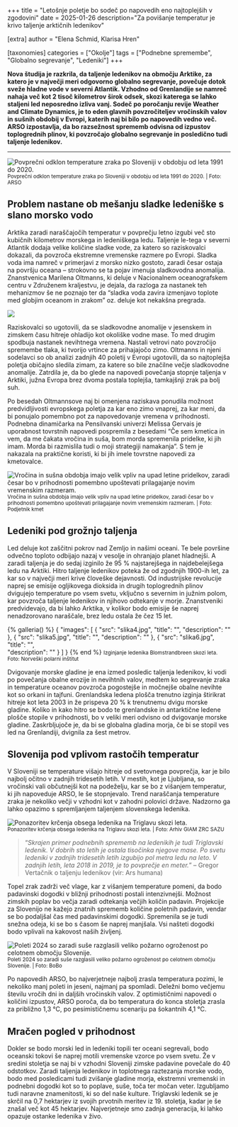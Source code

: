 +++
title = "Letošnje poletje bo sodeč po napovedih eno najtoplejših v zgodovini"
date = 2025-01-26
description="Za povišanje temperatur je krivo taljenje arktičnih ledenikov"

[extra]
author = "Elena Schmid, Klarisa Hren"

[taxonomies]
categories = ["Okolje"]
tags = ["Podnebne spremembe", "Globalno segrevanje", "Ledeniki"]
+++

**Nova študija je razkrila, da taljenje ledenikov na območju Arktike, za katero je v največji meri odgovorno globalno segrevanje, povečuje dotok sveže hladne vode v severni Atlantik. Vzhodno od Grenlandije se namreč nahaja več kot 2 tisoč kilometrov širok odsek, skozi katerega se lahko staljeni led neposredno izliva vanj. Sodeč po poročanju revije Weather and Climate Dynamics, je to eden glavnih povzročiteljev vročinskih valov in sušnih obdobij v Evropi, katerih naj bi bilo po napovedih vedno več. ARSO izpostavlja, da bo razsežnost sprememb odvisna od izpustov toplogrednih plinov, ki povzročajo globalno segrevanje in posledično tudi taljenje ledenikov.**

<!-- more -->

---

![Povprečni odklon temperature zraka po Sloveniji v obdobju od leta 1991 do 2020.](slika1.png)\
<small>Povprečni odklon temperature zraka po Sloveniji v obdobju od leta 1991 do 2020. | Foto: ARSO</small> 

## Problem nastane ob mešanju sladke ledeniške s slano morsko vodo

Arktika zaradi naraščajočih temperatur v povprečju letno izgubi več sto kubičnih kilometrov morskega in ledeniškega ledu. Taljenje le-tega v severni Atlantik dodaja velike količine sladke vode, za katero so raziskovalci dokazali, da povzroča ekstremne vremenske razmere po Evropi. Sladka voda ima namreč v primerjavi z morsko nizko gostoto, zaradi česar ostaja na površju oceana – strokovno se ta pojav imenuja sladkovodna anomalija. Znanstvenica Marilena Oltmanns, ki deluje v Nacionalnem oceanografskem centru v Združenem kraljestvu, je dejala, da razloga za nastanek teh mehanizmov še ne poznajo ter da “sladka voda zavira izmenjavo toplote med globjim oceanom in zrakom” oz. deluje kot nekakšna pregrada. 

![](slika2.png)

Raziskovalci so ugotovili, da se sladkovodne anomalije v jesenskem in zimskem času hitreje ohladijo kot okoliške vodne mase. To med drugim spodbuja nastanek nevihtnega vremena. Nastali vetrovi nato povzročijo spremembe tlaka, ki tvorijo vrtince za prihajajočo zimo. Oltmanns in njeni sodelavci so ob analizi zadnjih 40 poletij v Evropi ugotovili, da so najtoplejša poletja običajno sledila zimam, za katere so bile značilne večje sladkovodne anomalije. Zatrdila je, da bo glede na napovedi povečanja stopnje taljenja v Arktiki, južna Evropa brez dvoma postala toplejša, tamkajšnji zrak pa bolj suh. 

Po besedah Oltmannsove naj bi omenjena raziskava ponudila možnost predvidljivosti evropskega poletja za kar eno zimo vnaprej, za kar meni, da bi ponujalo pomembno pot za napovedovanje vremena v prihodnosti. Podnebna dinamičarka na Pensilvanski univerzi Melissa Gervais je uporabnost tovrstnih napovedi pospremila z besedami “Če sem kmetica in vem, da me čakata vročina in suša, bom morda spremenila pridelke, ki jih imam. Morda bi razmislila tudi o moji strategiji namakanja”. S tem je nakazala na praktične koristi, ki bi jih imele tovrstne napovedi za kmetovalce. 

![Vročina in sušna obdobja imajo velik vpliv na upad letine pridelkov, zaradi česar bo v prihodnosti pomembno upoštevati prilagajanje novim vremenskim razmeram.](slika3.jpg)\
<small>Vročina in sušna obdobja imajo velik vpliv na upad letine pridelkov, zaradi česar bo v prihodnosti pomembno upoštevati prilagajanje novim vremenskim razmeram. | Foto: Podjetnik kmet</small> 

## Ledeniki pod grožnjo taljenja

Led deluje kot zaščitni pokrov nad Zemljo in našimi oceani. Te bele površine odvečno toploto odbijajo nazaj v vesolje in ohranjajo planet hladnejši. A zaradi taljenja je do sedaj izginilo že 95 % najstarejšega in najdebelejšega ledu na Arktiki. Hitro taljenje ledenikov poteka že od zgodnjih 1900-ih let, za kar so v največji meri krive človeške dejavnosti. Od industrijske revolucije naprej se emisije ogljikovega dioksida in drugih toplogrednih plinov dvigujejo temperature po vsem svetu, vključno s severnim in južnim polom, kar povzroča taljenje ledenikov in njihovo odtekanje v morje. Znanstveniki predvidevajo, da bi lahko Arktika, v kolikor bodo emisije še naprej nenadzorovano naraščale, brez ledu ostala že čez 15 let. 

{% galleria() %}
{
  "images": [
    {
      "src": "slika4.jpg",
      "title": "",
      "description": ""
    },
    {
      "src": "slika5.jpg",
      "title": "",
      "description": ""
    },
    {
      "src": "slika6.jpg",
      "title": "",      
      "description": ""
    }
  ]
}
{% end %}
<small>Izginjanje ledenika Blomstrandbreen skozi leta. Foto: Norveški polarni inštitut</small>

Dvigovanje morske gladine je ena izmed posledic taljenja ledenikov, ki vodi po povečanja obalne erozije in nevihtnih valov, medtem ko segrevanje zraka in temperature oceanov povzroča pogostejše in močnejše obalne nevihte kot so orkani in tajfuni. Grenlandska ledena plošča trenutno izginja štirikrat hitreje kot leta 2003 in že prispeva 20 % k trenutnemu dvigu morske gladine. Koliko in kako hitro se bodo te grenlandske in antarktične ledene plošče stopile v prihodnosti, bo v veliki meri odvisno od dvigovanje morske gladine. Zaskrbljujoče je, da bi se globalna gladina morja, če bi se stopil ves led na Grenlandiji, dvignila za šest metrov. 

## Slovenija pod vplivom rastočih temperatur

V Sloveniji se temperature višajo hitreje od svetovnega povprečja, kar je bilo najbolj očitno v zadnjih tridesetih letih. V mestih, kot je Ljubljana, so vročinski vali občutnejši kot na podeželju, kar se bo z višanjem temperatur, ki jih napoveduje ARSO, le še stopnjevalo. Trend naraščanja temperature zraka je nekoliko večji v vzhodni kot v zahodni polovici države. Nadzorno ga lahko opazimo s spremljanjem taljenjem slovenskega ledenika.

![Ponazoritev krčenja obsega ledenika na Triglavu skozi leta.](slika7.jpg)\
<small>Ponazoritev krčenja obsega ledenika na Triglavu skozi leta. | Foto: Arhiv GIAM ZRC SAZU</small> 

> “*Skrajen primer podnebnih sprememb na ledenikih je tudi Triglavski ledenik. V dobrih sto letih je ostala tisočinka njegove mase. Po svetu ledeniki v zadnjih tridesetih letih izgubijo pol metra ledu na leto. V zadnjih letih, leta 2018 in 2019, je to povprečje en meter.*” – Gregor Vertačnik o taljenju ledenikov (vir: Ars humana)

Topel zrak zadrži več vlage, kar z višanjem temperature pomeni, da bodo padavinski dogodki v bližnji prihodnosti postali intenzivnejši. Možnost zimskih poplav bo večja zaradi odtekanja večjih količin padavin. Projekcije za Slovenijo ne kažejo znatnih sprememb količine poletnih padavin, vendar se bo podaljšal čas med padavinskimi dogodki. Spremenila se je tudi snežna odeja, ki se bo s časom še naprej manjšala. Vsi našteti dogodki bodo vplivali na kakovost naših življenj. 

![Poleti 2024 so zaradi suše razglasili veliko požarno ogroženost po celotnem območju Slovenije.](slika8.jpg)\
<small>Poleti 2024 so zaradi suše razglasili veliko požarno ogroženost po celotnem območju Slovenije. | Foto: BoBo</small> 

Po napovedih ARSO, bo najverjetneje najbolj zrasla temperatura pozimi, le nekoliko manj poleti in jeseni, najmanj pa spomladi. Deležni bomo večjemu številu vročih dni in daljših vročinskih valov. Z optimističnimi napovedi o količini izpustov, ARSO poroča, da bo temperatura do konca stoletja zrasla za približno 1,3 °C, po pesimističnemu scenariju pa šokantnih 4,1 °C.

## Mračen pogled v prihodnost

Dokler se bodo morski led in ledeniki topili ter oceani segrevali, bodo oceanski tokovi še naprej motili vremenske vzorce po vsem svetu. Že v sredini stoletja se naj bi v vzhodni Sloveniji zimske padavine povečale do 40 odstotkov. Zaradi taljenja ledenikov in toplotnega raztezanja morske vodo, bodo med posledicami tudi zvišanje gladine morja, ekstremni vremenski in podnebni dogodki kot so to poplave, suše, toča ter močan veter. Izgubljamo tudi naravne znamenitosti, ki so del naše kulture. Triglavski ledenik se je skrčil na 0,7 hektarjev iz svojih prvotnih meritev iz 19. stoletja, kadar je še znašal več kot 45 hektarjev. Najverjetneje smo zadnja generacija, ki lahko opazuje ostanke ledenika v živo.